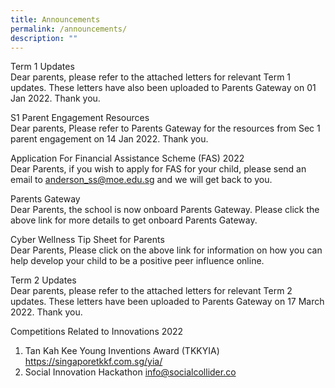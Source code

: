 ```yaml
---
title: Announcements
permalink: /announcements/
description: ""
---
```

Term 1 Updates<br>
Dear parents, please refer to the attached letters for relevant Term 1 updates. These letters have also been uploaded to Parents Gateway on 01 Jan 2022. Thank you.

S1 Parent Engagement Resources<br>
Dear parents, Please refer to Parents Gateway for the resources from Sec 1 parent engagement on 14 Jan 2022. Thank you.

Application For Financial Assistance Scheme (FAS) 2022<br>
Dear Parents, if you wish to apply for FAS for your child, please send an email to anderson_ss@moe.edu.sg and we will get back to you.

Parents Gateway<br>
Dear Parents, the school is now onboard Parents Gateway. Please click the above link for more details to get onboard Parents Gateway.

Cyber Wellness Tip Sheet for Parents<br>
Dear Parents, Please click on the above link for information on how you can help develop your child to be a positive peer influence online.

Term 2 Updates<br>
Dear parents, please refer to the attached letters for relevant Term 2 updates. These letters have been uploaded to Parents Gateway on 17 March 2022. Thank you.

Competitions Related to Innovations 2022
1. Tan Kah Kee Young Inventions Award (TKKYIA) https://singaporetkkf.com.sg/yia/ 
2.  Social Innovation Hackathon info@socialcollider.co